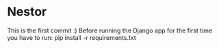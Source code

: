 # Nestor
This is the first commit :)
Before running the Django app for the first time you have to run: pip install -r requirements.txt 
